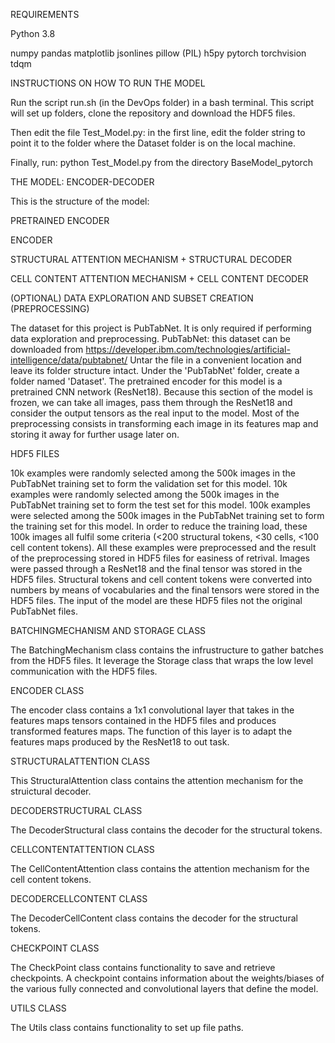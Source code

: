 REQUIREMENTS

Python 3.8

numpy
pandas
matplotlib
jsonlines
pillow (PIL)
h5py
pytorch
torchvision
tdqm

INSTRUCTIONS ON HOW TO RUN THE MODEL

Run the script run.sh (in the DevOps folder) in a bash terminal. This script will set up folders, clone the repository and download the HDF5 files.

Then edit the file Test_Model.py: in the first line, edit the folder string to point it to the folder where the Dataset folder is on 
the local machine.

Finally, run: python Test_Model.py from the directory BaseModel_pytorch

THE MODEL: ENCODER-DECODER

This is the structure of the model:

PRETRAINED ENCODER

ENCODER

STRUCTURAL ATTENTION MECHANISM + STRUCTURAL DECODER

CELL CONTENT ATTENTION MECHANISM + CELL CONTENT DECODER

(OPTIONAL) DATA EXPLORATION AND SUBSET CREATION (PREPROCESSING)

The dataset for this project is PubTabNet. It is only required if performing data exploration and preprocessing.
PubTabNet: this dataset can be downloaded from https://developer.ibm.com/technologies/artificial-intelligence/data/pubtabnet/
Untar the file in a convenient location and leave its folder structure intact.
Under the 'PubTabNet' folder, create a folder named 'Dataset'.
The pretrained encoder for this model is a pretrained CNN network (ResNet18). Because this section of the model is frozen, we can take all images, pass them through the ResNet18 and consider the output tensors as the real input to the model. Most of the preprocessing consists in transforming each image in its features map and storing it away for further usage later on.

HDF5 FILES   

10k examples were randomly selected among the 500k images in the PubTabNet training set to form the validation set for this model.
10k examples were randomly selected among the 500k images in the PubTabNet training set to form the test set for this model.
100k examples were selected among the 500k images in the PubTabNet training set to form the training set for this model. 
In order to reduce the training load, these 100k images all fulfil some criteria (<200 structural tokens, <30 cells, <100 cell content tokens).
All these examples were preprocessed and the result of the preprocessing stored in HDF5 files for easiness of retrival.
Images were passed through a ResNet18 and the final tensor was stored in the HDF5 files.
Structural tokens and cell content tokens were converted into numbers by means of vocabularies and the final tensors were stored in the HDF5 files.
The input of the model are these HDF5 files not the original PubTabNet files.

BATCHINGMECHANISM AND STORAGE CLASS

The BatchingMechanism class contains the infrustructure to gather batches from the HDF5 files. It leverage the Storage class that wraps the low level communication with the HDF5 files. 

ENCODER CLASS

The encoder class contains a 1x1 convolutional layer that takes in the features maps tensors contained in the HDF5 files and produces transformed features maps. The function of this layer is to adapt the features maps produced by the ResNet18 to out task.

STRUCTURALATTENTION CLASS

This StructuralAttention class contains the attention mechanism for the struictural decoder.

DECODERSTRUCTURAL CLASS

The DecoderStructural class contains the decoder for the structural tokens.

CELLCONTENTATTENTION CLASS

The CellContentAttention class contains the attention mechanism for the cell content tokens.

DECODERCELLCONTENT CLASS

The DecoderCellContent class contains the decoder for the structural tokens.

CHECKPOINT CLASS

The CheckPoint class contains functionality to save and retrieve checkpoints. A checkpoint contains information about the weights/biases of the various fully connected and convolutional layers that define the model.

UTILS CLASS

The Utils class contains functionality to set up file paths.
